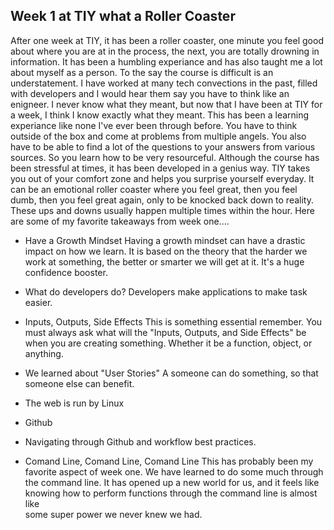 ## Week 1 at TIY what a Roller Coaster

After one week at TIY, it has been a roller coaster, one minute you feel good about where you are at in the process, the next,
you are totally drowning in information. It has been a humbling experiance and has also taught me a lot about myself as a person.
To the say the course is difficult is an understatement. I have worked at many tech convections in the past, filled with 
developers and I would hear them say you have to think like an enigneer. I never know what they meant, but now that I have been 
at TIY for a week, I think I know exactly what they meant. This has been a learning experiance like none I've ever been through 
before. You have to think outside of the box and come at problems from multiple angels. You also have to be able to find a lot of
the questions to your answers from various sources. So you learn how to be very resourceful. Although the course has been 
stressful at times, it has been developed in a genius way. TIY takes you out of your comfort zone and helps you surprise 
yourself everyday. It can be an emotional roller coaster where you feel great, then you feel dumb, then you feel great again, 
only to be knocked back down to reality. These ups and downs usually happen multiple times within the hour. Here are some 
of my favorite takeaways from week one....

 * Have a Growth Mindset
Having a growth mindset can have a drastic impact on how we learn. It is based on the theory that the harder we work at 
something, the better or smarter we will get at it. It's a huge confidence booster.

 * What do developers do?
Developers make applications to make task easier.

 * Inputs, Outputs, Side Effects
This is something essential remember. You must always ask what will the "Inputs, Outputs, and Side Effects" be when you are creating something. Whether it be a function, object, or anything.

 * We learned about "User Stories"
A someone can do something, so that someone else can benefit.


 * The web is run by Linux

 * Github
 * Navigating through Github and workflow best practices.
 
 * Comand Line, Comand Line, Comand Line
This has probably been my favorite aspect of week one. We have learned to do some much through the command line. It has
opened up a new world for us, and it feels like knowing how to perform functions through the command line is almost like  
some super power we never knew we had.
